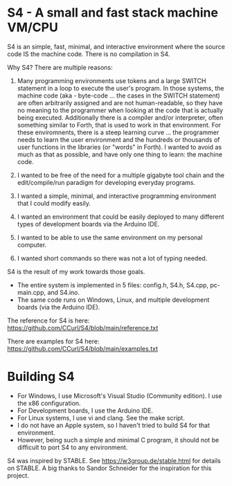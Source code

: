 # S4 - A small and fast stack machine VM/CPU

S4 is an simple, fast, minimal, and interactive environment where the source code IS the machine code. There is no compilation in S4.

Why S4? There are multiple reasons:

1. Many programming environments use tokens and a large SWITCH statement in a loop to execute the user's program. In those systems, the machine code (aka - byte-code ... the cases in the SWITCH statement) are often arbitrarily assigned and are not human-readable, so they have no meaning to the programmer when looking at the code that is actually being executed. Additionally there is a compiler and/or interpreter, often something similar to Forth, that is used to work in that environment. For these enviromnents, there is a steep learning curve ... the programmer needs to learn the user environment and the hundreds or thousands of user functions in the libraries (or "words" in Forth). I wanted to avoid as much as that as possible, and have only one thing to learn: the machine code.

2. I wanted to be free of the need for a multiple gigabyte tool chain and the edit/compile/run paradigm for developing everyday programs.

3. I wanted a simple, minimal, and interactive programming environment that I could modify easily.

4. I wanted an environment that could be easily deployed to many different types of development boards via the Arduino IDE.

5. I wanted to be able to use the same environment on my personal computer.

6. I wanted short commands so there was not a lot of typing needed.

S4 is the result of my work towards those goals.

- The entire system is implemented in 5 files: config.h, S4.h, S4.cpp, pc-main.cpp, and S4.ino.
- The same code runs on Windows, Linux, and multiple development boards (via the Arduino IDE).

The reference for S4 is here:   https://github.com/CCurl/S4/blob/main/reference.txt

There are examples for S4 here: https://github.com/CCurl/S4/blob/main/examples.txt

# Building S4

- For Windows, I use Microsoft's Visual Studio (Community edition). I use the x86 configuration.
- For Development boards, I use the Arduino IDE. 
- For Linux systems, I use vi and clang. See the make script.
- I do not have an Apple system, so I haven't tried to build S4 for that environment.
- However, being such a simple and minimal C program, it should not be difficult to port S4 to any environment.

S4 was inspired by STABLE. See https://w3group.de/stable.html for details on STABLE.
A big thanks to Sandor Schneider for the inspiration for this project.
